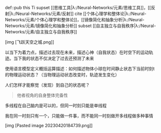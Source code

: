 def::pub this Ti supset [[思维工具|λ:/Neural-Networks/元素/思维工具]]，[[反射|λ:/Neural-Networks/元素/反射]] cite [[个体心理学和整体论|λ:/Neural-Networks/元素/个体心理学和整体论]]，[[镜像简化和抽象分析|λ:/Neural-Networks/元素/镜像简化和抽象分析]] subset [[自主独立与自我秩序|λ:/Neural-Networks/元素/自主独立与自我秩序]]


[img [飞跃天空之城.png]]


以当下为着力点，描述过去现在未来，描述心神（自我状态）在时空下的运动轨迹。当下我的状态不仅决定了过去还预测了未来


使用语言模型定义概括运算描述：如何描述物体小球在时间静止状态下当前时刻t的物理运动状态？（当物理运动状态改变时，轨迹发生变化）

人们怎样才能察觉（发现）到自己的状态呢？

> 他者视角的自身整体完备性

多线程在自己脑内是可以的，但同一时刻只能是单线程

我在同一时刻只有一个，只能做一件事，而不能同一时刻做开多线程做多种事情


[img [Pasted image 20230420184739.png]]